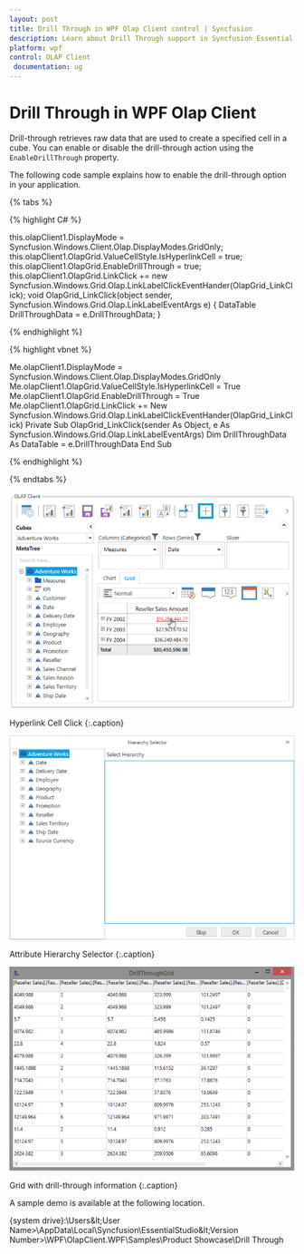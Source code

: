 ```yaml
---
layout: post
title: Drill Through in WPF Olap Client control | Syncfusion
description: Learn about Drill Through support in Syncfusion Essential Studio WPF Olap Client control, its elements and more details.
platform: wpf
control: OLAP Client
 documentation: ug
---
```


# Drill Through in WPF Olap Client

Drill-through retrieves raw data that are used to create a specified cell in a cube. You can enable or disable the drill-through action using the `EnableDrillThrough` property.

The following code sample explains how to enable the drill-through option in your application.

{% tabs %}

{% highlight C# %} 

this.olapClient1.DisplayMode = Syncfusion.Windows.Client.Olap.DisplayModes.GridOnly;
this.olapClient1.OlapGrid.ValueCellStyle.IsHyperlinkCell = true;
this.olapClient1.OlapGrid.EnableDrillThrough = true;
this.olapClient1.OlapGrid.LinkClick += new Syncfusion.Windows.Grid.Olap.LinkLabelClickEventHander(OlapGrid_LinkClick);
void OlapGrid_LinkClick(object sender, Syncfusion.Windows.Grid.Olap.LinkLabelEventArgs e)
{
    DataTable DrillThroughData = e.DrillThroughData;
}

{% endhighlight %}
 
{% highlight vbnet %} 

Me.olapClient1.DisplayMode = Syncfusion.Windows.Client.Olap.DisplayModes.GridOnly
Me.olapClient1.OlapGrid.ValueCellStyle.IsHyperlinkCell = True
Me.olapClient1.OlapGrid.EnableDrillThrough = True
Me.olapClient1.OlapGrid.LinkClick += New Syncfusion.Windows.Grid.Olap.LinkLabelClickEventHander(OlapGrid_LinkClick)
Private Sub OlapGrid_LinkClick(sender As Object, e As Syncfusion.Windows.Grid.Olap.LinkLabelEventArgs)
    Dim DrillThroughData As DataTable = e.DrillThroughData
End Sub

{% endhighlight %}

{% endtabs %}

![WPF OLAP Client Drill-Through Image1](Drill-Through_images/Drill-Through_img1.png)

Hyperlink Cell Click
{:.caption}

![WPF OLAP Client Drill-Through Image2](Drill-Through_images/Drill-Through_img2.png)

Attribute Hierarchy Selector
{:.caption}

![WPF OLAP Client Drill-Through Image3](Drill-Through_images/Drill-Through_img3.png)

Grid with drill-through information
{:.caption}

A sample demo is available at the following location.

{system drive}:\Users\&lt;User Name&gt;\AppData\Local\Syncfusion\EssentialStudio\&lt;Version Number&gt;\WPF\OlapClient.WPF\Samples\Product Showcase\Drill Through

